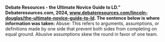 **Debate Resources - the Ultimate Novice Guide to LD.” Debateresources.com, 2024, www.debateresources.com/lincoln-douglas/the-ultimate-novice-guide-to-ld.
The sentence below is where information was taken:**
Abuse:  This refers to arguments, assumptions, or definitions made by one side that prevent both sides from completing on equal ground.  Abusive assumptions skew the round in favor of one team.
